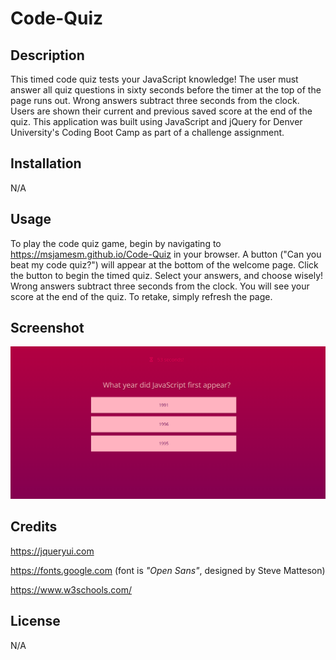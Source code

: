 # Code-Quiz

## Description

This timed code quiz tests your JavaScript knowledge! The user must answer all quiz questions in sixty seconds before the timer at the top of the page runs out. Wrong answers subtract three seconds from the clock. Users are shown their current and previous saved score at the end of the quiz. This application was built using JavaScript and jQuery for Denver University's Coding Boot Camp as part of a challenge assignment.

## Installation

N/A

## Usage

To play the code quiz game, begin by navigating to https://msjamesm.github.io/Code-Quiz in your browser. A button ("Can you beat my code quiz?") will appear at the bottom of the welcome page. Click the button to begin the timed quiz. Select your answers, and choose wisely! Wrong answers subtract three seconds from the clock. You will see your score at the end of the quiz. To retake, simply refresh the page.

## Screenshot

![Application Screenshot](application-screenshot.png)

## Credits

https://jqueryui.com

https://fonts.google.com (font is <i>"Open Sans"</i>, designed by Steve Matteson)

https://www.w3schools.com/

## License

N/A
